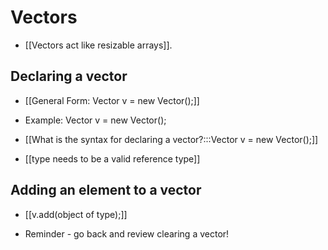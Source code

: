# Vectors
- [[Vectors act like resizable arrays]].

## Declaring a vector
- [[General Form: Vector<type> v = new Vector();]]
- Example: Vector<Integer> v = new Vector();
- [[What is the syntax for declaring a vector?:::Vector<type> v = new Vector();]]

- [[type needs to be a valid reference type]]

## Adding an element to a vector
- [[v.add(object of type);]]

- Reminder - go back and review clearing a vector!